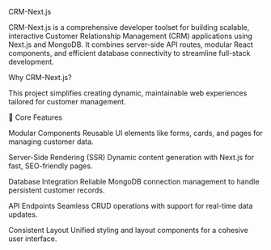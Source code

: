 CRM-Next.js

CRM-Next.js is a comprehensive developer toolset for building scalable, interactive Customer Relationship Management (CRM) applications using Next.js and MongoDB.
It combines server-side API routes, modular React components, and efficient database connectivity to streamline full-stack development.

Why CRM-Next.js?

This project simplifies creating dynamic, maintainable web experiences tailored for customer management.

🔑 Core Features

Modular Components
Reusable UI elements like forms, cards, and pages for managing customer data.

Server-Side Rendering (SSR)
Dynamic content generation with Next.js for fast, SEO-friendly pages.

Database Integration
Reliable MongoDB connection management to handle persistent customer records.

API Endpoints
Seamless CRUD operations with support for real-time data updates.

Consistent Layout
Unified styling and layout components for a cohesive user interface.
